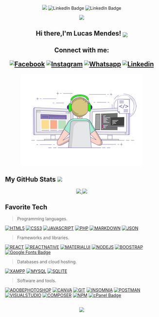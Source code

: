 <div id="badges"  align="center">
    
    
![](https://komarev.com/ghpvc/?username=lucasmendesql)
    <img  src="https://img.shields.io/github/followers/lucasmendesql?label=Follow" alt="LinkedIn Badge"/>
    <img src="https://img.shields.io/github/stars/lucasmendesql?affiliations=OWNER%2CCOLLABORATOR" alt="LinkedIn Badge"/>
    
  </div>


<p align="center">
  <img src="https://capsule-render.vercel.app/api?type=waving&color=gradient&height=90"/>
</p>

<h2 align="center">
 Hi there,I'm Lucas Mendes! 
 <img src="https://github.com/hariketsheth/hariketsheth/blob/main/img/handshake.gif" height="20px" style="margin-bottom: -5px;"  />
</h2>

<h2 align="center">

  Connect with me:
  
[![Facebook](https://img.shields.io/badge/facebook-005FED.svg?style=for-the-badge&logo=facebook&logoColor=white)](https://www.facebook.com/profile.php?id=100009230947183)
[![Instagram](https://img.shields.io/badge/instagram-E4405F.svg?style=for-the-badge&logo=instagram&logoColor=white)](https://www.instagram.com/lucasmendesql/)
[![Whatsapp](https://img.shields.io/badge/-Whatsapp-4AC959?style=for-the-badge&logo=whatsapp&logoColor=white)](https://wa.me/5511983125076)
[![Linkedin](https://img.shields.io/badge/-Linkedin-0e76a8?style=for-the-badge&logo=Linkedin&logoColor=white)](https://www.linkedin.com/in/lucas-mendes-0107b61a8/)
</h2>

<div id="gif" align="center">
<img  alt="GIF" src="https://raw.githubusercontent.com/devSouvik/devSouvik/master/gif3.gif" width="400"/>
</div>

<h2>My GitHub Stats <img src="https://media.giphy.com/media/cmOBZdewjfLzV9NQiH/giphy.gif" width="48" /></h2>
<p align="center">
  <a href="https://github.com/lucasmendesql/github-readme-stats">
    <img
      height="150"
      src="https://github-readme-stats.vercel.app/api?username=lucasmendesql&count_private=true&show_icons=true&custom_title=lucasmendesql%20Github%20Status&hide=issues&theme=vision-friendly-dark"
    />
   </a>

  <a href="https://github.com/lucasmendesql/github-readme-stats">
    <img
      height="150"
      src="https://github-readme-stats.vercel.app/api/top-langs/?username=lucasmendesql&layout=compact&theme=vision-friendly-dark" />
  </a>  
</p>

<h2 align="left" id="macropower-tech">Favorite Tech</h2>

> Programming languages.

[![HTML5](https://img.shields.io/badge/HTML5-E34F26?style=for-the-badge&logo=html5&logoColor=white)](https://github.com/lucasmendesql)
[![CSS3](https://img.shields.io/badge/CSS3-1572B6?style=for-the-badge&logo=css3&logoColor=white)](https://github.com/lucasmendesql)
[![JAVASCRIPT](https://img.shields.io/badge/JavaScript-323330?style=for-the-badge&logo=javascript&logoColor=F7DF1E)](https://github.com/lucasmendesql)
[![PHP](https://img.shields.io/badge/PHP-777BB4?style=for-the-badge&logo=php&logoColor=white)](https://github.com/lucasmendesql)
[![MARKDOWN](https://img.shields.io/badge/Markdown-000000?style=for-the-badge&logo=markdown&logoColor=white)](https://github.com/lucasmendesql)
[![JSON](https://img.shields.io/badge/json-5E5C5C?style=for-the-badge&logo=json&logoColor=white)](https://github.com/lucasmendesql)

> Frameworks and libraries.

[![REACT](https://img.shields.io/badge/React-20232A?style=for-the-badge&logo=react&logoColor=61DAFB)](https://github.com/lucasmendesql)
[![REACTNATIVE](https://img.shields.io/badge/React_Native-20232A?style=for-the-badge&logo=react&logoColor=61DAFB)](https://github.com/lucasmendesql)
[![MATERIALUI](https://img.shields.io/badge/Material%20UI-007FFF?style=for-the-badge&logo=mui&logoColor=white)](https://github.com/lucasmendesql)
[![NODEJS](https://img.shields.io/badge/Node.js-339933?style=for-the-badge&logo=nodedotjs&logoColor=white)](https://github.com/lucasmendesql)
[![BOOSTRAP](https://img.shields.io/badge/Bootstrap-563D7C?style=for-the-badge&logo=bootstrap&logoColor=white)](https://github.com/lucasmendesql)
[![Google Fonts Badge](https://img.shields.io/badge/Google%20Fonts-4285F4?logo=googlefonts&logoColor=fff&style=for-the-badge)](https://github.com/lucasmendesql)
  
> Databases and cloud hosting.

[![XAMPP](https://img.shields.io/badge/Xampp-F37623?style=for-the-badge&logo=xampp&logoColor=white)](https://github.com/lucasmendesql)
[![MYSQL](https://img.shields.io/badge/MySQL-005C84?style=for-the-badge&logo=mysql&logoColor=white)](https://github.com/lucasmendesql)
[![SQLITE](https://img.shields.io/badge/SQLite-07405E?style=for-the-badge&logo=sqlite&logoColor=white)](https://github.com/lucasmendesql)

> Software and tools.

[![ADOBEPHOTOSHOP](https://img.shields.io/badge/Adobe%20Photoshop-31A8FF?style=for-the-badge&logo=Adobe%20Photoshop&logoColor=black)](https://github.com/lucasmendesql)
[![CANVA](https://img.shields.io/badge/Canva-%2300C4CC.svg?&style=for-the-badge&logo=Canva&logoColor=white)](https://github.com/lucasmendesql)
[![GIT](https://img.shields.io/badge/GIT-E44C30?style=for-the-badge&logo=git&logoColor=white)](https://github.com/lucasmendesql)
[![INSOMNIA](https://img.shields.io/badge/Insomnia-5849be?style=for-the-badge&logo=Insomnia&logoColor=white)](https://github.com/lucasmendesql)
[![POSTMAN](https://img.shields.io/badge/Postman-FF6C37?style=for-the-badge&logo=Postman&logoColor=white)](https://github.com/lucasmendesql)
[![VISUALSTUDIO](https://img.shields.io/badge/Visual_Studio-5C2D91?style=for-the-badge&logo=visual%20studio&logoColor=white)](https://github.com/lucasmendesql)
[![COMPOSER](https://img.shields.io/badge/Composer-885630?style=for-the-badge&logo=Composer&logoColor=white)](https://github.com/lucasmendesql)
[![NPM](https://img.shields.io/badge/npm-CB3837?style=for-the-badge&logo=npm&logoColor=white)](https://github.com/lucasmendesql)
[![cPanel Badge](https://img.shields.io/badge/cPanel-FF6C2C?logo=cpanel&logoColor=fff&style=for-the-badge)](https://github.com/lucasmendesql)

<br/>

<div id="header" align="center">
    <a href="yhttps://github.com/lucasmendesql/">
  <img src="https://developers.giphy.com/branch/master/static/api-512d36c09662682717108a38bbb5c57d.gif" width="480"/>
       </a>
</div>



















